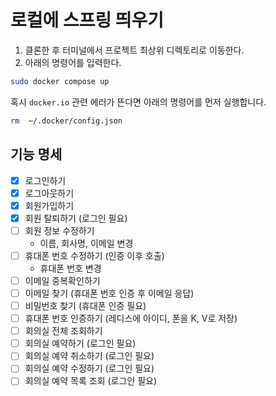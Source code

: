 # 로컬에 스프링 띄우기

1. 클론한 후 터미널에서 프로젝트 최상위 디렉토리로 이동한다.
2. 아래의 명령어를 입력한다.

```bash
sudo docker compose up
```

혹시 `docker.io` 관련 에러가 뜬다면 아래의 명령어를 먼저 실행합니다.

```bash
rm  ~/.docker/config.json
```

## 기능 명세

- [x] 로그인하기
- [x] 로그아웃하기
- [x] 회원가입하기
- [x] 회원 탈퇴하기 (로그인 필요)
- [ ] 회원 정보 수정하기
    - 이름, 회사명, 이메일 변경
- [ ] 휴대폰 번호 수정하기 (인증 이후 호출)
    - 휴대폰 번호 변경
- [ ] 이메일 중복확인하기
- [ ] 이메일 찾기 (휴대폰 번호 인증 후 이메일 응답)
- [ ] 비밀번호 찾기 (휴대폰 인증 필요)
- [ ] 휴대폰 번호 인증하기 (레디스에 아이디, 폰을 K, V로 저장)
- [ ] 회의실 전체 조회하기
- [ ] 회의실 예약하기 (로그인 필요)
- [ ] 회의실 예약 취소하기 (로그인 필요)
- [ ] 회의실 예약 수정하기 (로그인 필요)
- [ ] 회의실 예약 목록 조회 (로그인 필요)
